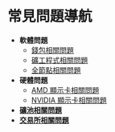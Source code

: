 # 常見問題導航

- **軟體問題**
    - [錢包相關問題](/zh/faq/software-issues/wallet)
    - [礦工程式相關問題](/zh/faq/software-issues/miner)
    - [全節點相關問題](/zh/faq/software-issues/fullnode)
- **硬體問題**
    - [AMD 顯示卡相關問題](/zh/faq/hardware-issues/amd)
    - [NVIDIA 顯示卡相關問題](/zh/faq/hardware-issues/nvidia)
- [**礦池相關問題**](/zh/faq/pool-issues)
- [**交易所相關問題**](/zh/faq/community/exchanges)